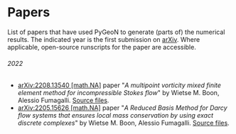 # Papers

List of papers that have used PyGeoN to generate (parts of) the numerical results. The indicated year is the first submission on [arXiv](https://arxiv.org/). Where applicable, open-source runscripts for the paper are accessible.

###### 2022 ######
* [arXiv:2208.13540 [math.NA]](https://arxiv.org/abs/2208.13540) paper "*A multipoint vorticity mixed finite element method for incompressible Stokes flow*" by Wietse M. Boon, Alessio Fumagalli. [Source files](https://github.com/compgeo-mox/three_fields_stokes).
* [arXiv:2205.15626 [math.NA]](https://arxiv.org/abs/2205.15626) paper "*A Reduced Basis Method for Darcy flow systems that ensures local mass conservation by using exact discrete complexes*" by Wietse M. Boon, Alessio Fumagalli. [Source files](https://github.com/compgeo-mox/conservative_rom).
